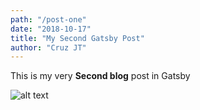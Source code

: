 ```yaml
---
path: "/post-one"
date: "2018-10-17"
title: "My Second Gatsby Post"
author: "Cruz JT"
---
```


This is my very **Second blog** post in Gatsby

![alt text](https://d2gg9evh47fn9z.cloudfront.net/800px_COLOURBOX1523002.jpg)